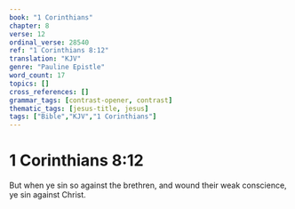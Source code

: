 ```yaml
---
book: "1 Corinthians"
chapter: 8
verse: 12
ordinal_verse: 28540
ref: "1 Corinthians 8:12"
translation: "KJV"
genre: "Pauline Epistle"
word_count: 17
topics: []
cross_references: []
grammar_tags: [contrast-opener, contrast]
thematic_tags: [jesus-title, jesus]
tags: ["Bible","KJV","1 Corinthians"]
---
```


# 1 Corinthians 8:12

But when ye sin so against the brethren, and wound their weak conscience, ye sin against Christ.
